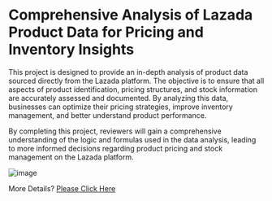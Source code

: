 # Comprehensive Analysis of Lazada Product Data for Pricing and Inventory Insights
This project is designed to provide an in-depth analysis of product data sourced directly from the Lazada platform. The objective is to ensure that all aspects of product identification, pricing structures, and stock information are accurately assessed and documented. By analyzing this data, businesses can optimize their pricing strategies, improve inventory management, and better understand product performance.

By completing this project, reviewers will gain a comprehensive understanding of the logic and formulas used in the data analysis, leading to more informed decisions regarding product pricing and stock management on the Lazada platform.

![image](https://github.com/user-attachments/assets/13ccf447-bbb9-4f7c-9353-ece70bb0d824)

More Details? [Please Click Here](https://docs.google.com/spreadsheets/d/1IDEG6phC6_5HwXfHwsYvU866TAWmXVVU/edit?usp=sharing&ouid=101876597748059596946&rtpof=true&sd=true)
